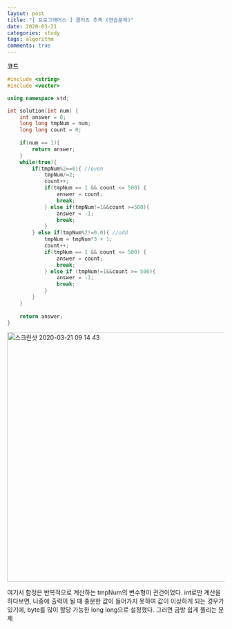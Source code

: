 ```yaml
---
layout: post
title: "[ 프로그래머스 ] 콜라츠 추측 (연습문제)"
date: 2020-03-21
categories: study
tags: algorithm
comments: true
---
```


**코드**

```cpp
#include <string>
#include <vector>

using namespace std;

int solution(int num) {
    int answer = 0;
    long long tmpNum = num;
    long long count = 0;
    
    if(num == 1){
        return answer;
    }
    while(true){
        if(tmpNum%2==0){ //even
            tmpNum/=2;
            count++;
            if(tmpNum == 1 && count <= 500) {
                answer = count;
                break;
            } else if(tmpNum!=1&&count >=500){
                answer = -1;
                break;
            }
        } else if(tmpNum%2!=0.0){ //odd
            tmpNum = tmpNum*3 + 1;
            count++;
            if(tmpNum == 1 && count <= 500) {
                answer = count;
                break;
            } else if (tmpNum!=1&&count >= 500){
                answer = -1;
                break;
            }
        }
    }
    
    return answer;
}
```

<img width="578" alt="스크린샷 2020-03-21 09 14 43" src="https://user-images.githubusercontent.com/56791347/77214863-68544700-6b54-11ea-8508-caf47176eacc.png">

여기서 함정은 반복적으로 계산하는 tmpNum의 변수형이 관건이었다.
int로만 계산을 하다보면, 나중에 출력이 될 때 충분한 값이 들어가지 못하여 값이 이상하게 되는 경우가 있기에, byte를 많이 할당 가능한 long long으로 설정했다.
그러면 금방 쉽게 풀리는 문제

